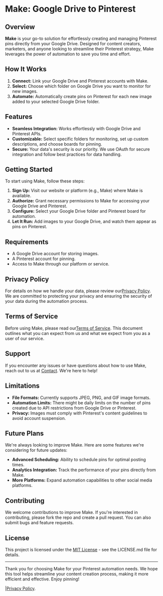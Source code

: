 # Make: Google Drive to Pinterest

## Overview

**Make** is your go-to solution for effortlessly creating and managing Pinterest pins directly from your Google Drive. Designed for content creators, marketers, and anyone looking to streamline their Pinterest strategy, Make leverages the power of automation to save you time and effort.

## How It Works

1. **Connect:** Link your Google Drive and Pinterest accounts with Make.
2. **Select:** Choose which folder on Google Drive you want to monitor for new images.
3. **Automate:** Automatically create pins on Pinterest for each new image added to your selected Google Drive folder.

## Features

- **Seamless Integration:** Works effortlessly with Google Drive and Pinterest APIs.
- **Customizable:** Select specific folders for monitoring, set up custom descriptions, and choose boards for pinning.
- **Secure:** Your data's security is our priority. We use OAuth for secure integration and follow best practices for data handling.

## Getting Started

To start using Make, follow these steps:

1. **Sign Up:** Visit our website or platform (e.g., Make) where Make is available.
2. **Authorize:** Grant necessary permissions to Make for accessing your Google Drive and Pinterest.
3. **Configure:** Select your Google Drive folder and Pinterest board for automation.
4. **Let It Run:** Add images to your Google Drive, and watch them appear as pins on Pinterest.

## Requirements

- A Google Drive account for storing images.
- A Pinterest account for pinning.
- Access to Make through our platform or service.

## Privacy Policy

For details on how we handle your data, please review our[Privacy Policy](https://github.com/bubble440/Privacy-Policy/blob/main/Privacy%20Policy.md). We are committed to protecting your privacy and ensuring the security of your data during the automation process.

## Terms of Service

Before using Make, please read our[Terms of Service](https://github.com/bubble440/Privacy-Policy/edit/main/README.md). This document outlines what you can expect from us and what we expect from you as a user of our service.

## Support

If you encounter any issues or have questions about how to use Make, reach out to us at [Contact]([#](https://github.com/bubble440/Privacy-Policy/edit/main/README.md)). We're here to help!

## Limitations

- **File Formats:** Currently supports JPEG, PNG, and GIF image formats.
- **Automation Limits:** There might be daily limits on the number of pins created due to API restrictions from Google Drive or Pinterest.
- **Privacy:** Images must comply with Pinterest's content guidelines to avoid account suspension.

## Future Plans

We're always looking to improve Make. Here are some features we're considering for future updates:

- **Advanced Scheduling:** Ability to schedule pins for optimal posting times.
- **Analytics Integration:** Track the performance of your pins directly from Make.
- **More Platforms:** Expand automation capabilities to other social media platforms.

## Contributing

We welcome contributions to improve Make. If you're interested in contributing, please fork the repo and create a pull request. You can also submit bugs and feature requests.

## License

This project is licensed under the [MIT License](https://github.com/bubble440/Privacy-Policy/edit/main/README.md) - see the LICENSE.md file for details.

---

Thank you for choosing Make for your Pinterest automation needs. We hope this tool helps streamline your content creation process, making it more efficient and effective. Enjoy pinning!

 |[Privacy Policy](https://github.com/bubble440/Privacy-Policy/blob/main/Privacy%20Policy.md).
